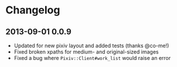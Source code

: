 # Changelog

## 2013-09-01 0.0.9

- Updated for new pixiv layout and added tests (thanks @co-me!)
- Fixed broken xpaths for medium- and original-sized images
- Fixed a bug where `Pixiv::Client#work_list` would raise an error
